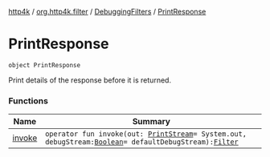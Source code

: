 [http4k](../../../index.md) / [org.http4k.filter](../../index.md) / [DebuggingFilters](../index.md) / [PrintResponse](./index.md)

# PrintResponse

`object PrintResponse`

Print details of the response before it is returned.

### Functions

| Name | Summary |
|---|---|
| [invoke](invoke.md) | `operator fun invoke(out: `[`PrintStream`](https://docs.oracle.com/javase/9/docs/api/java/io/PrintStream.html)` = System.out, debugStream: `[`Boolean`](https://kotlinlang.org/api/latest/jvm/stdlib/kotlin/-boolean/index.html)` = defaultDebugStream): `[`Filter`](../../../org.http4k.core/-filter/index.md) |
